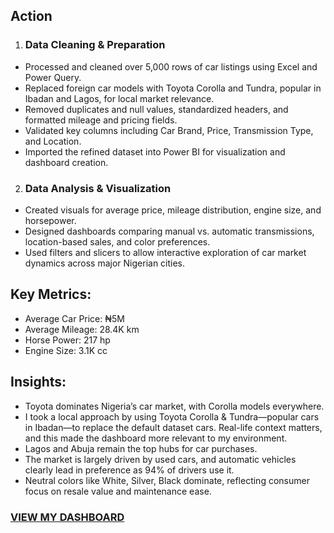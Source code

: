 ## Action
1. ### Data Cleaning & Preparation
- Processed and cleaned over 5,000 rows of car listings using Excel and Power Query.
- Replaced foreign car models with Toyota Corolla and Tundra, popular in Ibadan and Lagos, for local market relevance.
- Removed duplicates and null values, standardized headers, and formatted mileage and pricing fields.
- Validated key columns including Car Brand, Price, Transmission Type, and Location.
- Imported the refined dataset into Power BI for visualization and dashboard creation.

2. ### Data Analysis & Visualization
- Created visuals for average price, mileage distribution, engine size, and horsepower.
- Designed dashboards comparing manual vs. automatic transmissions, location-based sales, and color preferences.
- Used filters and slicers to allow interactive exploration of car market dynamics across major Nigerian cities.

## Key Metrics:
- Average Car Price: ₦5M
- Average Mileage: 28.4K km
- Horse Power: 217 hp
- Engine Size: 3.1K cc

## Insights:
- Toyota dominates Nigeria’s car market, with Corolla models everywhere.
- I took a local approach by using Toyota Corolla & Tundra—popular cars in Ibadan—to replace the default dataset cars. Real-life context matters, and this made the dashboard more relevant to my environment.
- Lagos and Abuja remain the top hubs for car purchases.
- The market is largely driven by used cars, and automatic vehicles clearly lead in preference as 94% of drivers use it.
- Neutral colors like White, Silver, Black dominate, reflecting consumer focus on resale value and maintenance ease.

### [VIEW MY DASHBOARD](https://1drv.ms/x/c/dcdab4ca058a3317/EazeSf7V48pLvopf8J7YdsoBe9uRxxDDo01qnLlZq2mp1A?e=TXnYnQ)

